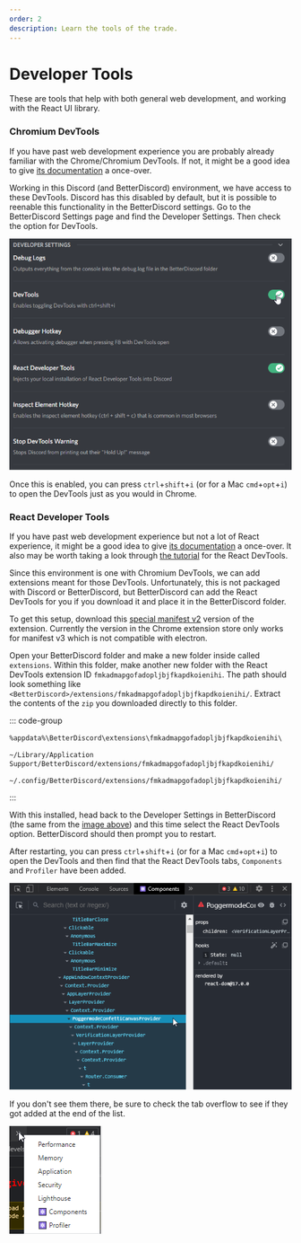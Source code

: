 ```yaml
---
order: 2
description: Learn the tools of the trade.
---
```


# Developer Tools

These are tools that help with both general web development, and working with the React UI library. 

### Chromium DevTools

If you have past web development experience you are probably already familiar with the Chrome/Chromium DevTools. If not, it might be a good idea to give [its documentation](https://developer.chrome.com/docs/devtools/) a once-over.

Working in this Discord (and BetterDiscord) environment, we have access to these DevTools. Discord has this disabled by default, but it is possible to reenable this functionality in the BetterDiscord settings. Go to the BetterDiscord Settings page and find the Developer Settings. Then check the option for DevTools.

![Developer Tools](./img/developer_settings.png)

Once this is enabled, you can press `ctrl`+`shift`+`i` (or for a Mac `cmd`+`opt`+`i`) to open the DevTools just as you would in Chrome.

### React Developer Tools

If you have past web development experience but not a lot of React experience, it might be a good idea to give [its documentation](https://reactjs.org/tutorial/tutorial.html) a once-over. It also may be worth taking a look through [the tutorial](https://react-devtools-tutorial.vercel.app/) for the React DevTools.

Since this environment is one with Chromium DevTools, we can add extensions meant for those DevTools. Unfortunately, this is not packaged with Discord or BetterDiscord, but BetterDiscord can add the React DevTools for you if you download it and place it in the BetterDiscord folder.

To get this setup, download this [special manifest v2](https://github.com/mondaychen/react/raw/017f120369d80a21c0e122106bd7ca1faa48b8ee/packages/react-devtools-extensions/ReactDevTools.zip) version of the extension. Currently the version in the Chrome extension store only works for manifest v3 which is not compatible with electron.

Open your BetterDiscord folder and make a new folder inside called `extensions`. Within this folder, make another new folder with the React DevTools extension ID `fmkadmapgofadopljbjfkapdkoienihi`. The path should look something like `<BetterDiscord>/extensions/fmkadmapgofadopljbjfkapdkoienihi/`. Extract the contents of the `zip` you downloaded directly to this folder.

::: code-group

```console [Windows]
%appdata%\BetterDiscord\extensions\fmkadmapgofadopljbjfkapdkoienihi\
```

```console [Mac]
~/Library/Application Support/BetterDiscord/extensions/fmkadmapgofadopljbjfkapdkoienihi/
```

```console [Linux]
~/.config/BetterDiscord/extensions/fmkadmapgofadopljbjfkapdkoienihi/
```

:::

With this installed, head back to the Developer Settings in BetterDiscord (the same from the [image above](#chromium-devtools)) and this time select the React DevTools option. BetterDiscord should then prompt you to restart.

After restarting, you can press `ctrl`+`shift`+`i` (or for a Mac `cmd`+`opt`+`i`) to open the DevTools and then find that the React DevTools tabs, `Components` and `Profiler` have been added.

![React DevTools](./img/react_devtools.png)

If you don't see them there, be sure to check the tab overflow to see if they got added at the end of the list.

![Tab Overflow](./img/devtools_tab_overflow.png)


<!-- ## Development Environment

### IDE

### Build Tools -->